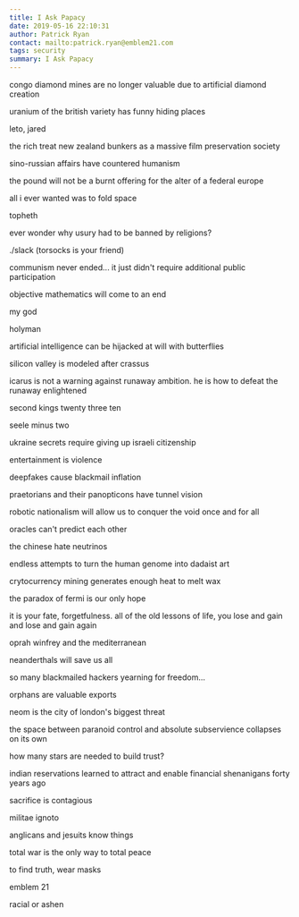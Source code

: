 ```yaml
---
title: I Ask Papacy
date: 2019-05-16 22:10:31
author: Patrick Ryan
contact: mailto:patrick.ryan@emblem21.com
tags: security
summary: I Ask Papacy
---
```


congo diamond mines are no longer valuable due to artificial diamond creation

uranium of the british variety has funny hiding places

leto, jared

the rich treat new zealand bunkers as a massive film preservation society

sino-russian affairs have countered humanism

the pound will not be a burnt offering for the alter of a federal europe

all i ever wanted was to fold space

topheth

ever wonder why usury had to be banned by religions?

./slack (torsocks is your friend)

communism never ended... it just didn't require additional public participation

objective mathematics will come to an end

my god

holyman

artificial intelligence can be hijacked at will with butterflies

silicon valley is modeled after crassus

icarus is not a warning against runaway ambition. he is how to defeat the runaway enlightened

second kings twenty three ten

seele minus two

ukraine secrets require giving up israeli citizenship

entertainment is violence

deepfakes cause blackmail inflation

praetorians and their panopticons have tunnel vision

robotic nationalism will allow us to conquer the void once and for all

oracles can't predict each other

the chinese hate neutrinos

endless attempts to turn the human genome into dadaist art

crytocurrency mining generates enough heat to melt wax

the paradox of fermi is our only hope

it is your fate, forgetfulness. all of the old lessons of life, you lose and gain and lose and gain again

oprah winfrey and the mediterranean

neanderthals will save us all

so many blackmailed hackers yearning for freedom...

orphans are valuable exports

neom is the city of london's biggest threat

the space between paranoid control and absolute subservience collapses on its own

how many stars are needed to build trust?

indian reservations learned to attract and enable financial shenanigans forty years ago

sacrifice is contagious

militae ignoto

anglicans and jesuits know things

total war is the only way to total peace

to find truth, wear masks

emblem 21

racial or ashen